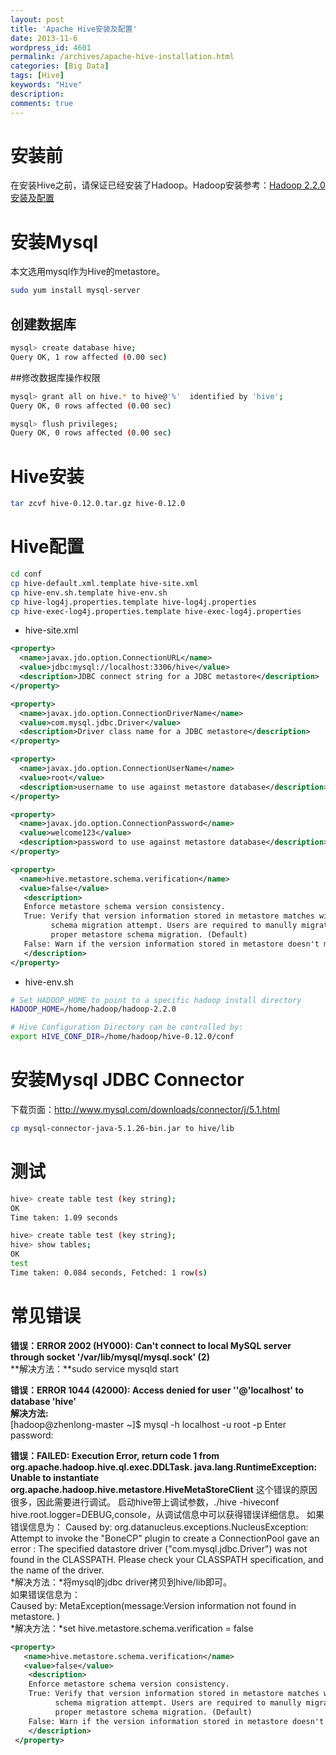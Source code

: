 ```yaml
---
layout: post
title: 'Apache Hive安装及配置'
date: 2013-11-6
wordpress_id: 4601
permalink: /archives/apache-hive-installation.html
categories: [Big Data]
tags: [Hive]
keywords: "Hive"
description: 
comments: true
---
```

# 安装前
在安装Hive之前，请保证已经安装了Hadoop。Hadoop安装参考：[Hadoop 2.2.0安装及配置](http://www.yidooo.net/archives/hadoop-2-2-0-installation-and-configuration.html)

# 安装Mysql
本文选用mysql作为Hive的metastore。

``` bash 
sudo yum install mysql-server
```
## 创建数据库

``` bash 
mysql> create database hive;
Query OK, 1 row affected (0.00 sec)
```
##修改数据库操作权限

``` bash 
mysql> grant all on hive.* to hive@'%'  identified by 'hive';
Query OK, 0 rows affected (0.00 sec)

mysql> flush privileges;
Query OK, 0 rows affected (0.00 sec)
```

# Hive安装

``` bash 
tar zcvf hive-0.12.0.tar.gz hive-0.12.0
```

# Hive配置

``` bash 
cd conf
cp hive-default.xml.template hive-site.xml
cp hive-env.sh.template hive-env.sh
cp hive-log4j.properties.template hive-log4j.properties
cp hive-exec-log4j.properties.template hive-exec-log4j.properties
```
- hive-site.xml

``` xml
<property>
  <name>javax.jdo.option.ConnectionURL</name>
  <value>jdbc:mysql://localhost:3306/hive</value>
  <description>JDBC connect string for a JDBC metastore</description>
</property>

<property>
  <name>javax.jdo.option.ConnectionDriverName</name>
  <value>com.mysql.jdbc.Driver</value>
  <description>Driver class name for a JDBC metastore</description>
</property>

<property>
  <name>javax.jdo.option.ConnectionUserName</name>
  <value>root</value>
  <description>username to use against metastore database</description>
</property>

<property>
  <name>javax.jdo.option.ConnectionPassword</name>
  <value>welcome123</value>
  <description>password to use against metastore database</description>
</property>

<property>
  <name>hive.metastore.schema.verification</name>
  <value>false</value>
   <description>
   Enforce metastore schema version consistency.
   True: Verify that version information stored in metastore matches with one from Hive jars.  Also disable automatic
         schema migration attempt. Users are required to manully migrate schema after Hive upgrade which ensures
         proper metastore schema migration. (Default)
   False: Warn if the version information stored in metastore doesn't match with one from in Hive jars.
   </description>
</property>
```
- hive-env.sh

``` bash 
# Set HADOOP_HOME to point to a specific hadoop install directory
HADOOP_HOME=/home/hadoop/hadoop-2.2.0

# Hive Configuration Directory can be controlled by:
export HIVE_CONF_DIR=/home/hadoop/hive-0.12.0/conf
```

# 安装Mysql JDBC Connector
下载页面：<http://www.mysql.com/downloads/connector/j/5.1.html>

``` bash 
cp mysql-connector-java-5.1.26-bin.jar to hive/lib
```

# 测试

``` bash 
hive> create table test (key string);
OK
Time taken: 1.09 seconds
```

``` bash 
hive> create table test (key string);
hive> show tables;
OK
test
Time taken: 0.084 seconds, Fetched: 1 row(s)
```

# 常见错误
**错误：ERROR 2002 (HY000): Can't connect to local MySQL server through socket '/var/lib/mysql/mysql.sock' (2)**    
**解决方法：**sudo service mysqld start

**错误：ERROR 1044 (42000): Access denied for user ''@'localhost' to database 'hive'**    
**解决方法:**    
[hadoop@zhenlong-master ~]$ mysql -h localhost -u root -p
Enter password:

**错误：FAILED: Execution Error, return code 1 from org.apache.hadoop.hive.ql.exec.DDLTask. java.lang.RuntimeException: Unable to instantiate org.apache.hadoop.hive.metastore.HiveMetaStoreClient**
这个错误的原因很多，因此需要进行调试。 启动hive带上调试参数，./hive -hiveconf hive.root.logger=DEBUG,console，从调试信息中可以获得错误详细信息。
如果错误信息为：
Caused by: org.datanucleus.exceptions.NucleusException: Attempt to invoke the "BoneCP" plugin to create a ConnectionPool gave an error : The specified datastore driver ("com.mysql.jdbc.Driver") was not found in the CLASSPATH. Please check your CLASSPATH specification, and the name of the driver.   
*解决方法：*将mysql的jdbc driver拷贝到hive/lib即可。   
如果错误信息为：   
Caused by: MetaException(message:Version information not found in metastore. )   
*解决方法：*set hive.metastore.schema.verification = false   

``` xml
<property>
   <name>hive.metastore.schema.verification</name>
   <value>false</value>
    <description>
    Enforce metastore schema version consistency.
    True: Verify that version information stored in metastore matches with one from Hive jars.  Also disable automatic
          schema migration attempt. Users are required to manully migrate schema after Hive upgrade which ensures
          proper metastore schema migration. (Default)
    False: Warn if the version information stored in metastore doesn't match with one from in Hive jars.
    </description>
 </property>
```



